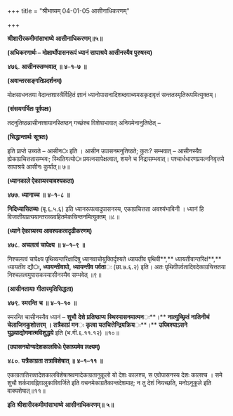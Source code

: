 +++
title = "श्रीभाष्यम् 04-01-05 आसीनाधिकरणम्"

+++
<div claऽऽ="elementor-widget-container">

**श्रीशारीरकमीमांसाभाष्ये** **आसीनाधिकरणम्॥५॥**

**(अधिकरणार्थः – मोक्षार्थोपासनरूपं ध्यानं सापाश्रये आसीनस्यैव पुरुषस्य)**

**४७६**. **आसीनस्सम्भवात्** **॥** **४**–**१**–**७** **॥**

**(अवान्तरसङ्गतिप्रदर्शनम्)**

मोक्षसाधनतया वेदान्तशास्त्रैर्विहितं ज्ञानं ध्यानोपासनादिशब्दवाच्यमसकृदावृत्तं सन्ततस्मृतिरूपमित्युक्तम्।

**(संसयगर्भितः पूर्वपक्षः)**

तदनुतिष्ठन्नासीनश्शयानस्तिष्ठन् गच्छंश्च विशेषाभावात् अनियमेनानुतिष्ठेत् –

**(सिद्धान्तार्थः सूत्रतः)**

इति प्राप्ते उच्यते – आसीन**ः** इति । आसीन उपासनमनुतिष्ठते; कुतः? सम्भवात् – आसीनस्यैव ह्येकाग्रचित्ततासम्भवः; स्थितिगत्यो**ः** प्रयत्नसापेक्षत्वात्, शयने च निद्रासम्भवात्। पश्चार्धधारणप्रयत्ननिवृत्तये सापाश्रये आसीनः कुर्यात्॥ ७॥

**(ध्यानकाले ऐकाग्र्यस्यावश्यकता)**

**४७७**. **ध्यानाच्च** **॥** **४**–**१**–**८** **॥**

**निदिध्यासितव्यः** (बृ.६.५.६) इति ध्यानरूपत्वादुपासनस्य, एकाग्रचित्तता अवश्यंभाविनी । ध्यानं हि विजातीयप्रत्ययान्तराव्यवहितमेकचिन्तनमित्युक्तम् ॥८॥

**(ध्याने ऐकाग्र्यस्य आवश्यकत्वदृढीकरणम्)**

**४७८**. **अचलत्वं** **चापेक्ष्य** **॥** **४**–**१**–**९** **॥**

निश्चलत्वं चापेक्ष्य पृथिव्यन्तरिक्षादिषु ध्यानवाचोयुक्तिर्दृश्यते
ध्यायतीव पृथिवी**,** ध्यायतीवान्तरिक्षं**,** ध्यायतीव द्यौ**ः,** **ध्यायन्तीवापो,** **ध्यायन्तीव** **पर्वता**ः (छा.७.६.२) इति। अतः पृथिवीपर्वतादिवदेकाग्रचित्ततया निश्चलत्वमुपासकस्यासीनस्यैव सम्भवेत् ॥९॥

**(आसीनतायाः गीतास्मृतिसिद्धता)**

**४७९**. **स्मरन्ति** **च** **॥** **४**–**१**–**१०** **॥**

स्मरन्ति चासीनस्यैव ध्यानं – **शुचौ** **देशे** **प्रतिष्ठाप्य** **स्थिरमासनमात्मन**ः**।** **नात्युच्छ्रितं** **नातिनीचं** **चेलाजिनकुशोत्तरम्** **।** **तत्रैकाग्रं** **मन**ः **कृत्वा** **यतचित्तेन्द्रियक्रिय**ः**।** **उपिवश्याऽसने** **युञ्ज्याद्योगमात्मविशुद्धये** इति (भ.गी.६.११.१२) ॥१०॥

**(उपासनयोग्यदेशकालविधेः ऐकाग्र्यमेव लक्ष्यम्)**

**४८०**. **यत्रैकाग्रता** **तत्राविशेषात्** **॥** **४**–**१**–**११** **॥**

एकाग्रतातिरक्तदेशकालविशेषाश्रवणादेकाग्रतानुकूलो यो देशः कालश्च, स एवोपासनस्य देशः कालश्च । समे शुचौ शर्करावह्निवालुकाविवर्जिते इति वचनमेकाग्रतैकान्तदेशमाह; न तु देशं नियच्छति, मनोऽनुकूले इति वाक्यशेषात्॥११॥

**इति** **श्रीशारीरकमीमांसाभाष्ये** **आसीनाधिकरणम्॥** **५॥**

</div>
